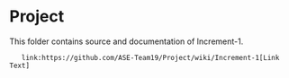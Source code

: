 # Project


This folder contains source and documentation of Increment-1.

       link:https://github.com/ASE-Team19/Project/wiki/Increment-1[Link Text]
